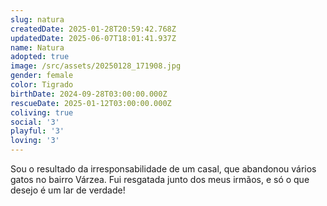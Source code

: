 ```yaml
---
slug: natura
createdDate: 2025-01-28T20:59:42.768Z
updatedDate: 2025-06-07T18:01:41.937Z
name: Natura
adopted: true
image: /src/assets/20250128_171908.jpg
gender: female
color: Tigrado
birthDate: 2024-09-28T03:00:00.000Z
rescueDate: 2025-01-12T03:00:00.000Z
coliving: true
social: '3'
playful: '3'
loving: '3'
---
```



Sou o resultado da irresponsabilidade de um casal, que abandonou vários gatos no bairro Várzea. Fui resgatada junto dos meus irmãos, e só o que desejo é um lar de verdade!
